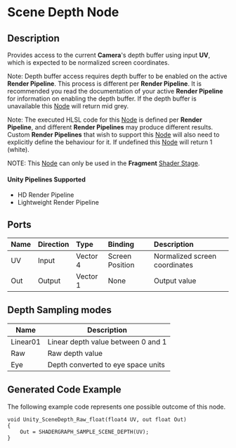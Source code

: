 # Scene Depth Node

## Description

Provides access to the current **Camera**'s depth buffer using input **UV**, which is expected to be normalized screen coordinates.

Note: Depth buffer access requires depth buffer to be enabled on the active **Render Pipeline**. This process is different per **Render Pipeline**. It is recommended you read the documentation of your active **Render Pipeline** for information on enabling the depth buffer. If the depth buffer is unavailable this [Node](Node.md) will return mid grey.

Note: The executed HLSL code for this [Node](Node.md) is defined per **Render Pipeline**, and different **Render Pipelines** may produce different results. Custom **Render Pipelines** that wish to support this [Node](Node.md) will also need to explicitly define the behaviour for it. If undefined this [Node](Node.md) will return 1 (white).

NOTE: This [Node](Node.md) can only be used in the **Fragment** [Shader Stage](Shader-Stage.md).

#### Unity Pipelines Supported
- HD Render Pipeline
- Lightweight Render Pipeline

## Ports

| Name        | Direction           | Type  | Binding | Description |
|:------------ |:-------------|:-----|:---|:---|
| UV     | Input | Vector 4 | Screen Position | Normalized screen coordinates |
| Out | Output      |    Vector 1 | None | Output value |

## Depth Sampling modes
| Name     | Description                        |
|----------|------------------------------------|
| Linear01 | Linear depth value between 0 and 1 |
| Raw      | Raw depth value                    |
| Eye      | Depth converted to eye space units |

## Generated Code Example

The following example code represents one possible outcome of this node.

```
void Unity_SceneDepth_Raw_float(float4 UV, out float Out)
{
    Out = SHADERGRAPH_SAMPLE_SCENE_DEPTH(UV);
}
```